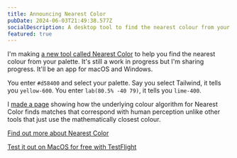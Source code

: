 ```yaml
---
title: Announcing Nearest Color
pubDate: 2024-06-03T21:49:38.577Z
socialDescription: A desktop tool to find the nearest colour from your palette
featured: true
---
```


I'm making [a new tool called Nearest Color](https://nearest-color.com) to help you find the nearest colour from your palette. It's still a work in progress but I'm sharing progress. It'll be an app for macOS and Windows.

You enter <code>#d58400</code> and select your palette. Say you select Tailwind, it tells you <code>yellow-600</code>. You enter <code>lab(80.5% -40 79)</code>, it tells you <code>lime-400</code>.

I [made a page](https://nearest-color.com/best-color-science) showing how the underlying colour algorithm for Nearest Color finds matches that correspond with human perception unlike other tools that just use the mathematically closest colour.

[Find out more about Nearest Color](https://nearest-color.com)

[Test it out on MacOS for free with TestFlight](https://testflight.apple.com/join/XSTycxqX)
